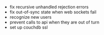 - fix recursive unhandled rejection errors
- fix out-of-sync state when web sockets fail
- recognize new users
- prevent calls to api when they are out of turn
- set up couchdb ssl
